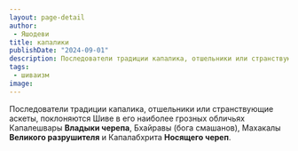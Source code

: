 ```yaml
---
layout: page-detail
author:
 - Яшодеви
title: капалики
publishDate: "2024-09-01"
description: Последователи традиции капалика, отшельники или странствующие аскеты, поклоняются Шиве в его наиболее грозных обличьях Капалешвары Владыки черепа, Бхайравы (бога смашанов), Махакалы Великого разрушителя и Капалабхрита Носящего череп.
tags:
 - шиваизм
image: 
---
```


Последователи традиции капалика, отшельники или странствующие аскеты, поклоняются Шиве в его наиболее грозных обличьях Капалешвары __Владыки черепа__, Бхайравы (бога смашанов), Махакалы __Великого разрушителя__ и Капалабхрита __Носящего череп__.

